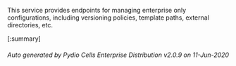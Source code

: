 






This service provides endpoints for managing enterprise only configurations, including versioning policies, template paths, external directories, etc.

[:summary]

###### Auto generated by Pydio Cells Enterprise Distribution v2.0.9 on 11-Jun-2020
